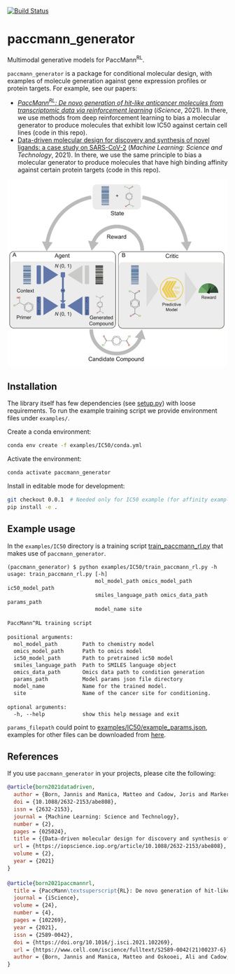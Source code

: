 [![Build Status](https://travis-ci.com/PaccMann/paccmann_generator.svg?branch=master)](https://travis-ci.com/PaccMann/paccmann_generator)
# paccmann_generator

Multimodal generative models for PaccMann<sup>RL</sup>.

`paccmann_generator` is a package for conditional molecular design, with examples of molecule generation against gene expression profiles or protein targets.
For example, see our papers:
- [_PaccMann<sup>RL</sup>: De novo generation of hit-like anticancer molecules from transcriptomic data via reinforcement learning_](https://www.cell.com/iscience/fulltext/S2589-0042(21)00237-6) (_iScience_, 2021). In there, we use methods from deep reinforcement learning to bias a molecular generator to produce molecules that exhibit low IC50 against certain cell lines (code in this repo).
- [Data-driven molecular design for discovery and synthesis of novel ligands: a case study on SARS-CoV-2](https://iopscience.iop.org/article/10.1088/2632-2153/abe808) (_Machine Learning: Science and Technology_, 2021). In there, we use the same principle to bias a molecular generator to produce molecules that have high binding affinity against certain protein targets (code in this repo).

![Graphical abstract](https://github.com/PaccMann/paccmann_generator/blob/master/assets/overview.png "Graphical abstract")


## Installation

The library itself has few dependencies (see [setup.py](setup.py)) with loose requirements.
To run the example training script we provide environment files under `examples/`.

Create a conda environment:

```sh
conda env create -f examples/IC50/conda.yml
```

Activate the environment:

```sh
conda activate paccmann_generator
```

Install in editable mode for development:

```sh
git checkout 0.0.1  # Needed only for IC50 example (for affinity example skip this line)
pip install -e .
```

## Example usage

In the `examples/IC50` directory is a training script [train_paccmann_rl.py](./examples/IC50/train_paccmann_rl.py) that makes use of `paccmann_generator`.

```console
(paccmann_generator) $ python examples/IC50/train_paccmann_rl.py -h
usage: train_paccmann_rl.py [-h]
                            mol_model_path omics_model_path ic50_model_path
                            smiles_language_path omics_data_path params_path
                            model_name site

PaccMann^RL training script

positional arguments:
  mol_model_path        Path to chemistry model
  omics_model_path      Path to omics model
  ic50_model_path       Path to pretrained ic50 model
  smiles_language_path  Path to SMILES language object
  omics_data_path       Omics data path to condition generation
  params_path           Model params json file directory
  model_name            Name for the trained model.
  site                  Name of the cancer site for conditioning.

optional arguments:
  -h, --help            show this help message and exit
```

`params_filepath` could point to [examples/IC50/example_params.json](examples/IC50/example_params.json), examples for other files can be downloaded from [here](https://ibm.box.com/v/paccmann-pytoda-data).

## References

If you use `paccmann_generator` in your projects, please cite the following:

```bib
@article{born2021datadriven,
  author = {Born, Jannis and Manica, Matteo and Cadow, Joris and Markert, Greta and Mill, Nil Adell and Filipavicius, Modestas and Janakarajan, Nikita and Cardinale, Antonio and Laino, Teodoro and {Rodr{\'{i}}guez Mart{\'{i}}nez}, Mar{\'{i}}a},
  doi = {10.1088/2632-2153/abe808},
  issn = {2632-2153},
  journal = {Machine Learning: Science and Technology},
  number = {2},
  pages = {025024},
  title = {{Data-driven molecular design for discovery and synthesis of novel ligands: a case study on SARS-CoV-2}},
  url = {https://iopscience.iop.org/article/10.1088/2632-2153/abe808},
  volume = {2},
  year = {2021}
}

@article{born2021paccmannrl,
  title = {PaccMann\textsuperscript{RL}: De novo generation of hit-like anticancer molecules from transcriptomic data via reinforcement learning},
  journal = {iScience},
  volume = {24},
  number = {4},
  pages = {102269},
  year = {2021},
  issn = {2589-0042},
  doi = {https://doi.org/10.1016/j.isci.2021.102269},
  url = {https://www.cell.com/iscience/fulltext/S2589-0042(21)00237-6},
  author = {Born, Jannis and Manica, Matteo and Oskooei, Ali and Cadow, Joris and Markert, Greta and {Rodr{\'{i}}guez Mart{\'{i}}nez}, Mar{\'{i}}a}
}
```
